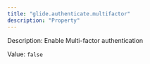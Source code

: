 ```yaml
---
title: "glide.authenticate.multifactor"
description: "Property"
---
```


Description: Enable Multi-factor authentication

Value: `false`